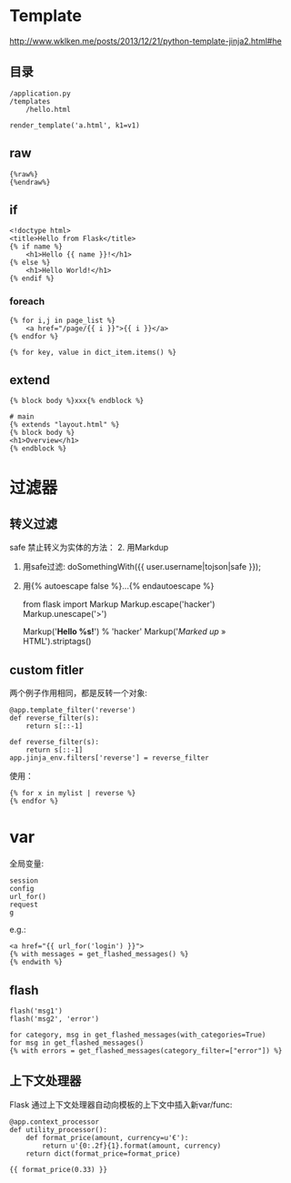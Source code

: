 # Template
http://www.wklken.me/posts/2013/12/21/python-template-jinja2.html#he

## 目录

    /application.py
    /templates
        /hello.html

    render_template('a.html', k1=v1)
## raw

    {%raw%}
    {%endraw%}

## if 
    <!doctype html>
    <title>Hello from Flask</title>
    {% if name %}
        <h1>Hello {{ name }}!</h1>
    {% else %}
        <h1>Hello World!</h1>
    {% endif %}

### foreach

	{% for i,j in page_list %}
		<a href="/page/{{ i }}">{{ i }}</a>
	{% endfor %}

    {% for key, value in dict_item.items() %}

## extend

    {% block body %}xxx{% endblock %}

    # main
    {% extends "layout.html" %}
    {% block body %}
    <h1>Overview</h1>
    {% endblock %}

# 过滤器
## 转义过滤
safe 禁止转义为实体的方法：
2. 用Markdup
1. 用safe过滤:
    doSomethingWith({{ user.username|tojson|safe }});
3. 用{% autoescape false %}...{% endautoescape %}

    from flask import Markup
    Markup.escape('<blink>hacker</blink>')
    Markup.unescape('&gt;')

    Markup('<strong>Hello %s!</strong>') % '<blink>hacker</blink>'
    Markup('<em>Marked up</em> &raquo; HTML').striptags()

## custom fitler
两个例子作用相同，都是反转一个对象:

    @app.template_filter('reverse')
    def reverse_filter(s):
        return s[::-1]

    def reverse_filter(s):
        return s[::-1]
    app.jinja_env.filters['reverse'] = reverse_filter
    
使用：

    {% for x in mylist | reverse %}
    {% endfor %}

# var 
全局变量:

    session
    config
    url_for()
    request
    g

e.g.:

    <a href="{{ url_for('login') }}">
    {% with messages = get_flashed_messages() %}
    {% endwith %}

## flash
    flash('msg1')
    flash('msg2', 'error')

    for category, msg in get_flashed_messages(with_categories=True) 
    for msg in get_flashed_messages() 
    {% with errors = get_flashed_messages(category_filter=["error"]) %}

## 上下文处理器
Flask 通过上下文处理器自动向模板的上下文中插入新var/func:

    @app.context_processor
    def utility_processor():
        def format_price(amount, currency=u'€'):
            return u'{0:.2f}{1}.format(amount, currency)
        return dict(format_price=format_price)

    {{ format_price(0.33) }}
